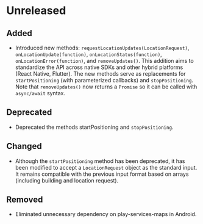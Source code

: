 # Unreleased

## Added

- Introduced new methods: `requestLocationUpdates(LocationRequest)`, `onLocationUpdate(function)`, `onLocationStatus(function)`, `onLocationError(function)`, and `removeUpdates()`. This addition aims to standardize the API across native SDKs and other hybrid platforms (React Native, Flutter).
  The new methods serve as replacements for `startPositioning` (with parameterized callbacks) and `stopPositioning`.
  Note that `removeUpdates()` now returns a `Promise` so it can be called with `async/await` syntax.

## Deprecated

- Deprecated the methods startPositioning and `stopPositioning`.

## Changed

- Although the `startPositioning` method has been deprecated, it has been modified to accept a `LocationRequest` object as the standard input. It remains compatible with the previous input format based on arrays (including building and location request).

## Removed

- Eliminated unnecessary dependency on play-services-maps in Android.
